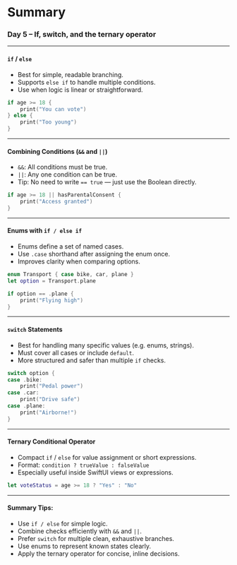 # Summary

### Day 5 – If, switch, and the ternary operator

---

#### `if` / `else`
- Best for simple, readable branching.
- Supports `else if` to handle multiple conditions.
- Use when logic is linear or straightforward.

```swift
if age >= 18 {
    print("You can vote")
} else {
    print("Too young")
}
````

---

#### Combining Conditions (`&&` and `||`)

* `&&`: All conditions must be true.
* `||`: Any one condition can be true.
* Tip: No need to write `== true` — just use the Boolean directly.

```swift
if age >= 18 || hasParentalConsent {
    print("Access granted")
}
```

---

#### Enums with `if / else if`

* Enums define a set of named cases.
* Use `.case` shorthand after assigning the enum once.
* Improves clarity when comparing options.

```swift
enum Transport { case bike, car, plane }
let option = Transport.plane

if option == .plane {
    print("Flying high")
}
```

---

#### `switch` Statements

* Best for handling many specific values (e.g. enums, strings).
* Must cover all cases or include `default`.
* More structured and safer than multiple `if` checks.

```swift
switch option {
case .bike:
    print("Pedal power")
case .car:
    print("Drive safe")
case .plane:
    print("Airborne!")
}
```

---

#### Ternary Conditional Operator

* Compact `if` / `else` for value assignment or short expressions.
* Format: `condition ? trueValue : falseValue`
* Especially useful inside SwiftUI views or expressions.

```swift
let voteStatus = age >= 18 ? "Yes" : "No"
```

---

#### Summary Tips:

* Use `if / else` for simple logic.
* Combine checks efficiently with `&&` and `||`.
* Prefer `switch` for multiple clean, exhaustive branches.
* Use enums to represent known states clearly.
* Apply the ternary operator for concise, inline decisions.
